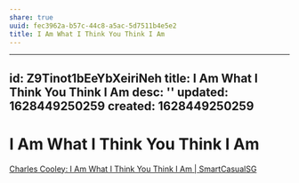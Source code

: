 ```yaml
---
share: true
uuid: fec3962a-b57c-44c8-a5ac-5d7511b4e5e2
title: I Am What I Think You Think I Am
---
```

---
id: Z9Tinot1bEeYbXeiriNeh
title: I Am What I Think You Think I Am
desc: ''
updated: 1628449250259
created: 1628449250259
---
# I Am What I Think You Think I Am
[Charles Cooley: I Am What I Think You Think I Am | SmartCasualSG](https://www.smartcasualsg.com/charles-cooley-sociology-quotes/)